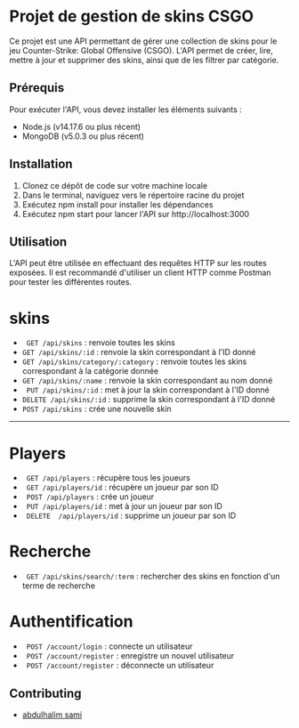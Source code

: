 # Projet de gestion de skins CSGO

Ce projet est une API permettant de gérer une collection de skins pour le jeu Counter-Strike: Global Offensive (CSGO). L'API permet de créer, lire, mettre à jour et supprimer des skins, ainsi que de les filtrer par catégorie.

## Prérequis

Pour exécuter l'API, vous devez installer les éléments suivants :

- Node.js (v14.17.6 ou plus récent)
- MongoDB (v5.0.3 ou plus récent)

## Installation

1. Clonez ce dépôt de code sur votre machine locale
2. Dans le terminal, naviguez vers le répertoire racine du projet
3. Exécutez npm install pour installer les dépendances
4. Exécutez npm start pour lancer l'API sur http://localhost:3000

## Utilisation

L'API peut être utilisée en effectuant des requêtes HTTP sur les routes exposées. Il est recommandé d'utiliser un client HTTP comme Postman pour tester les différentes routes.

# skins

- ` GET /api/skins` : renvoie toutes les skins
- `GET /api/skins/:id` : renvoie la skin correspondant à l'ID donné
- `GET /api/skins/category/:category` : renvoie toutes les skins correspondant à la catégorie donnée
- `GET /api/skins/:name` : renvoie la skin correspondant au nom donné
- ` PUT /api/skins/:id` : met à jour la skin correspondant à l'ID donné
- `DELETE /api/skins/:id` : supprime la skin correspondant à l'ID donné
- `POST /api/skins` : crée une nouvelle skin

---

# Players

- ` GET /api/players` : récupère tous les joueurs
- ` GET /api/players/id` : récupère un joueur par son ID
- ` POST /api/players` : crée un joueur
- ` PUT /api/players/id` : met à jour un joueur par son ID
- ` DELETE  /api/players/id` : supprime un joueur par son ID

# Recherche

- ` GET /api/skins/search/:term` : rechercher des skins en fonction d'un terme de recherche

# Authentification

- ` POST /account/login` : connecte un utilisateur
- ` POST /account/register` : enregistre un nouvel utilisateur
- ` POST /account/register` : déconnecte un utilisateur

## Contributing

- [abdulhalim sami](https://www.linkedin.com/in/sami-abdulhalim/)
